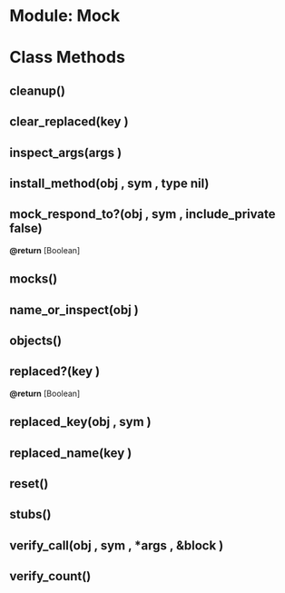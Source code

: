 # Module: Mock
    



# Class Methods
## cleanup() [](#method-c-cleanup)
## clear_replaced(key ) [](#method-c-clear_replaced)
## inspect_args(args ) [](#method-c-inspect_args)
## install_method(obj , sym , type nil) [](#method-c-install_method)
## mock_respond_to?(obj , sym , include_private false) [](#method-c-mock_respond_to?)
**@return** [Boolean] 

## mocks() [](#method-c-mocks)
## name_or_inspect(obj ) [](#method-c-name_or_inspect)
## objects() [](#method-c-objects)
## replaced?(key ) [](#method-c-replaced?)
**@return** [Boolean] 

## replaced_key(obj , sym ) [](#method-c-replaced_key)
## replaced_name(key ) [](#method-c-replaced_name)
## reset() [](#method-c-reset)
## stubs() [](#method-c-stubs)
## verify_call(obj , sym , *args , &block ) [](#method-c-verify_call)
## verify_count() [](#method-c-verify_count)


